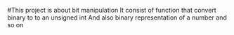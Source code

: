 #This project is about bit manipulation
It consist of function that convert binary to to an unsigned int
And also binary representation of a number and so on
